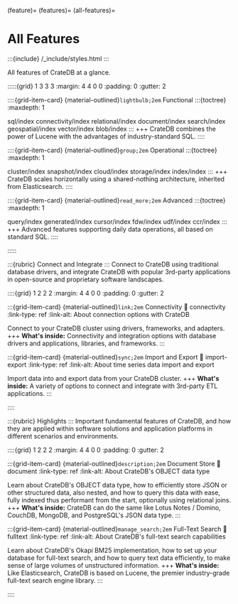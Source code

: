 (feature)=
(features)=
(all-features)=
# All Features

:::{include} /_include/styles.html
:::

All features of CrateDB at a glance.

:::::{grid} 1 3 3 3
:margin: 4 4 0 0
:padding: 0
:gutter: 2

::::{grid-item-card} {material-outlined}`lightbulb;2em` Functional
:::{toctree}
:maxdepth: 1

sql/index
connectivity/index
relational/index
document/index
search/index
geospatial/index
vector/index
blob/index
:::
+++
CrateDB combines the power of Lucene with the advantages of
industry-standard SQL.
::::

::::{grid-item-card} {material-outlined}`group;2em` Operational
:::{toctree}
:maxdepth: 1

cluster/index
snapshot/index
cloud/index
storage/index
index/index
:::
+++
CrateDB scales horizontally using a shared-nothing
architecture, inherited from Elasticsearch.
::::

::::{grid-item-card} {material-outlined}`read_more;2em` Advanced
:::{toctree}
:maxdepth: 1

query/index
generated/index
cursor/index
fdw/index
udf/index
ccr/index
:::
+++
Advanced features supporting daily data
operations, all based on standard SQL.
::::

:::::


:::{rubric} Connect and Integrate
:::
Connect to CrateDB using traditional database drivers, and integrate CrateDB
with popular 3rd-party applications in open-source and proprietary software
landscapes.

::::{grid} 1 2 2 2
:margin: 4 4 0 0
:padding: 0
:gutter: 2

:::{grid-item-card} {material-outlined}`link;2em` Connectivity
:link: connectivity
:link-type: ref
:link-alt: About connection options with CrateDB

Connect to your CrateDB cluster using drivers, frameworks, and adapters.
+++
**What's inside:**
Connectivity and integration options with database drivers
and applications, libraries, and frameworks.
:::


:::{grid-item-card} {material-outlined}`sync;2em` Import and Export
:link: import-export
:link-type: ref
:link-alt: About time series data import and export

Import data into and export data from your CrateDB cluster.
+++
**What's inside:**
A variety of options to connect and integrate with 3rd-party
ETL applications.
:::

::::


:::{rubric} Highlights
:::
Important fundamental features of CrateDB, and how they are applied within software
solutions and application platforms in different scenarios and environments.

::::{grid} 1 2 2 2
:margin: 4 4 0 0
:padding: 0
:gutter: 2


:::{grid-item-card} {material-outlined}`description;2em` Document Store
:link: document
:link-type: ref
:link-alt: About CrateDB's OBJECT data type

Learn about CrateDB's OBJECT data type, how to efficiently store JSON
or other structured data, also nested, and how to query this data with
ease, fully indexed thus performant from the start, optionally using
relational joins.
+++
**What's inside:**
CrateDB can do the same like Lotus Notes / Domino, CouchDB, MongoDB,
and PostgreSQL's JSON data type.
:::


:::{grid-item-card} {material-outlined}`manage_search;2em` Full-Text Search
:link: fulltext
:link-type: ref
:link-alt: About CrateDB's full-text search capabilities

Learn about CrateDB's Okapi BM25 implementation, how to set up your database
for full-text search, and how to query text data efficiently, to make sense
of large volumes of unstructured information.
+++
**What's inside:**
Like Elasticsearch, CrateDB is based on Lucene, the premier industry-grade
full-text search engine library.
:::

::::

